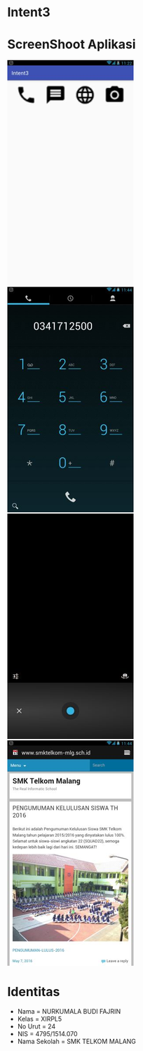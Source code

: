 # Intent3
# ScreenShoot Aplikasi
![3](https://github.com/nurkumalabudif/Intent3/blob/master/3.jpg)
![3.1](https://github.com/nurkumalabudif/Intent3/blob/master/3.1.jpg)
![3.2](https://github.com/nurkumalabudif/Intent3/blob/master/3.2.jpg)
![3.3](https://github.com/nurkumalabudif/Intent3/blob/master/3.3.jpg)
# Identitas
* Nama = NURKUMALA BUDI FAJRIN 
* Kelas = XIRPL5 
* No Urut = 24 
* NIS = 4795/1514.070 
* Nama Sekolah = SMK TELKOM MALANG
